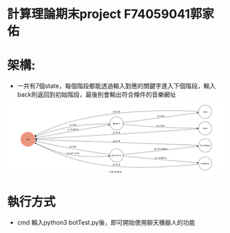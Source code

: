 # 計算理論期末project F74059041郭家佑

# 架構:
* 一共有7個state，每個階段都能透過輸入對應的關鍵字進入下個階段，輸入back則返回到初始階段，最後則會輸出符合條件的音樂網址

[picture]:https://raw.githubusercontent.com/bokon0312/ChatBot/master/state_diagram.png "pic"
![Alt text][picture]

# 執行方式
* cmd 輸入python3 botTest.py後，即可開始使用聊天機器人的功能
